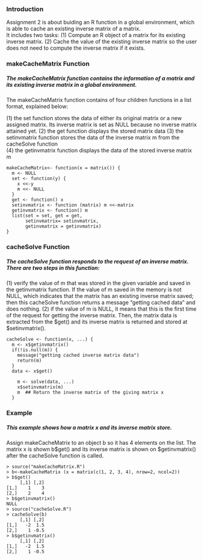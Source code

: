 ### Introduction
Assignment 2 is about buiding an R function in a global environment, which is able to cache an existing inverse matrix of a matrix.  
It includes two tasks: 
(1) Compute an R object of a matrix for its existing inverse matrix. 
(2) Cache the value of the existing inverse matrix so the user does not need to compute the inverse matrix if it exists.  

### makeCacheMatrix Function
##### The makeCacheMatrix function contains the information of a matrix and its existing inverse matrix in a global environment.  
The makeCacheMatrix function contains of four children functions in a list format, explained below: 

 (1) the set function stores the data of either its original matrix or a new assigned matrix. Its inverse matrix is set as NULL because no inverse matrix attained yet.
(2) the get function displays the stored matrix data
(3) the setinvmatrix function stores the data of the inverse matrix m from the cacheSolve function  
(4) the getinvmatrix function displays the data of the stored inverse matrix m
```
makeCacheMatrix<- function(x = matrix()) {
  m <- NULL
  set <- function(y) {
    x <<-y
    m <<- NULL
  }
  get <- function() x
  setinvmatrix <- function (matrix) m <<-matrix
  getinvmatrix <- function() m
  list(set = set, get = get,
       setinvmatrix= setinvmatrix, 
       getinvmatrix = getinvmatrix)
}
```
### cacheSolve Function
##### The cacheSolve function responds to the request of an inverse matrix.  There are two steps in this function:
(1) verify the value of m that was stored in the given variable and saved in the getinvmatrix function.  If the value of m saved in the memory is not NULL, which indicates that the matrix has an existing inverse matrix saved; then this cacheSolve function returns a message “getting cached data” and does nothing. 
(2) if the value of m is NULL, it means that this is the first time of the request for getting the inverse matrix. Then, the matrix data is extracted from the $get() and its inverse matrix is returned and stored at $setinvmatrix(). 
```
cacheSolve <- function(x, ...) {
  m <- x$getinvmatrix()
  if(!is.null(m)) {
    message("getting cached inverse matrix data")
    return(m)
  }
  data <- x$get()
  
    m <- solve(data, ...)
    x$setinvmatrix(m)
    m  ## Return the inverse matrix of the giving matrix x
  }
 ``` 
### Example
##### This example shows how a matrix x and its inverse matrix store.  
Assign makeCacheMatrix to an object b so it has 4 elements on the list. The matrix x is shown b$get() and its inverse matrix is shown on $getinvmatrix() after the cacheSolve function is called. 
```
> source("makeCacheMatrix.R")
> b<-makeCacheMatrix (x = matrix(c(1, 2, 3, 4), nrow=2, ncol=2))
> b$get()
     [,1] [,2]
[1,]    1    3
[2,]    2    4
> b$getinvmatrix()
NULL
> source("cacheSolve.R")
> cacheSolve(b)
     [,1] [,2]
[1,]   -2  1.5
[2,]    1 -0.5
> b$getinvmatrix()
     [,1] [,2]
[1,]   -2  1.5
[2,]    1 -0.5
```
